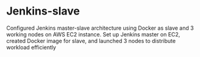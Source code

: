 # Jenkins-slave
Configured Jenkins master-slave architecture using Docker as slave and 3 working nodes on AWS EC2 instance. Set up Jenkins master on EC2, created Docker image for slave, and launched 3 nodes to distribute workload efficiently
